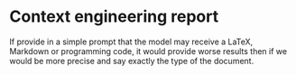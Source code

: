 # Context engineering report

If provide in a simple prompt that the model may receive a LaTeX, Markdown or
programming code, it would provide worse results then if we would be more
precise and say exactly the type of the document.

